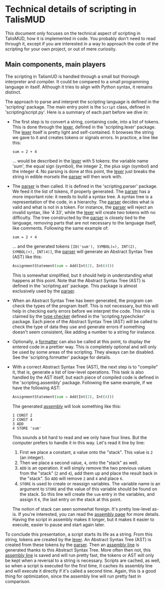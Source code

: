 # Technical details of scripting in TalisMUD

This document only focuses on the technical aspect of scripting in TalisMUD, how it is implemented in code.  You probably don't need to read through it, except if you are interested in a way to approach the code of the scripting for your own project, or out of mere curiosity.

## Main components, main players

The scripting in TalismUD is handled through a small but thorough interpreter and compiler.  It could be compared to a small programming language in itself.  Although it tries to align with Python syntax, it remains distinct.

The approach to parse and interpret the scripting language is defined in the 'scripting' package.  The main entry point is the `Script` class, defined in 'scripting/script.py'.  Here is a summary of each part before we dive in:

* The first step is to convert a string, containing code, into a list of tokens.  This is done through the [lexer](./lexer.md), defined in the 'scripting.lexer' package.  The [lexer](./lexer.md) itself is pretty light and self-contained.  It browses the string we gave to it and creates tokens or signals errors.  In practice, a line like this:

  `sum = 2 + 4`

  ... would be described in the [lexer](./lexer.md) with 5 tokens: the variable name 'sum', the equal sign (symbol), the integer 2, the plus sign (symbol) and the integer 4.  No parsing is done at this point, the [lexer](./lexer.md) just breaks the string in edible morsels the [parser](./parser.md) will then work with.

* The [parser](./parser.md) is then called.  It is defined in the 'scripting.parser' package.  We feed it the list of tokens, if properly generated.  The [parser](./parser.md) has a more important role: it needs to build a syntax tree.  A syntax tree is a representation of the code, in a hierarchy.  The [parser](./parser.md) decides what is valid and what is not in a token.  For instance, the [parser](./parser.md) will reject an invalid syntax, like '4 33', while the [lexer](./lexer.md) will create two tokens with no difficulty.  The tree constructed by the [parser](./parser.md) is closely tied to the language, removing parts that are not necessary to the language itself, like comments.  Following the same example of:

  `sum = 2 + 4`

  ... and the generated tokens `[ID('sum'), SYMBOL(=), INT(2), SYMBOL(+), INT(4)]`, the [parser](./parser.md) will generate an Abstract Syntax Tree (AST) like this:

  ```python
  AssignmentStatement(sum = Add(Int(2), Int(4)))
  ```

  This is somewhat simplified, but it should help in understanding what happens at this point.  Note that the Abstract Syntax Tree (AST) is defined in the 'scripting.ast' package.  This package is almost exclusively used by the [parser](./parser.md).

* When an Abstract Syntax Tree has been generated, the program can check the types of the program itself.  This is not necessary, but this will help in checking early errors before we interpret the code.  This role is claimed by the [type checker](./typechecker.md) defined in the 'scripting.typechcker' package.  Each piece of the Abstract Syntax Tree (AST) will be called to check the type of data they use and generate errors if something doesn't seem consistent, like adding a number to a string for instance.
* Optionally, a [formatter](./formatter.md) can also be called at this point, to display the entered code in a prettier way.  This is completely optional and will only be used by some areas of the scripting.  They always can be disabled.  See the 'scripting.formatter' package for details.
* With a correct Abstract Syntax Tree (AST), the next step is to "compile" it, that is, generate a list of low-level operations.  This task is also handled by the AST itself, but each piece of compiled code is defined in the 'scripting.assembly' package.  Following the same example, if we have the following AST:

  ```python
  AssignmentStatement(sum = Add(Int(2), Int(4)))
  ```

  The generated [assembly](./assembly.md) will look something like this:

  ```
  1 CONST 2
  2 CONST 4
  3 ADD
  4 STORE 'sum'
  ```

  This sounds a bit hard to read and we only have four lines.  But the computer prefers to handle it in this way.  Let's read it line by line:

  1. First we place a constant, a value onto the "stack".  This value is `2` (an integer).
  2. Then we place a second value, `4`, onto the "stack" as well.
  3. `ADD` is an operation.  it will simply remove the two previous values from the "stack" (`2` and `4`), add them up and place the result back in the "stack".  So `ADD` will remove `2` and `4` and place `6`.
  4. `STORE` is used to create or reassign variables.  The variable name is an argument to `STORE` and the value of this variable should be found on the stack.  So this line will create the `sum` entry in the variables, and assign it `6`, the last entry on the stack at this point.

  The notion of stack can seen somewhat foreign.  It's pretty low-level as-is.  If you're interested, you can read the [assembly page](./assembly.md) for more details.  Having the script in assembly makes it longer, but it makes it easier to execute, easier to pause and start again later.

To conclude this presentation, a script starts its life as a string.  From this string, tokens are created by the [lexer](./lexer.md).  An Abstract Syntax Tree (AST) is created from these tokens by the [parser](./parser.md).  Then an [assembly line](./assembly.md) is generated thanks to this Abstract Syntax Tree.  More often then not, this [assembly line](./assembly.md) is saved and will run pretty fast, the tokens or AST will only be kept when a reversal to a string is necessary.  Scripts are cached, as well, so when a script is executed for the first time, it caches its assembly line and will execute it directly if it's called a second time.  Again, this is a good thing for optimization, since the assembly line will run pretty fast in comparison.
